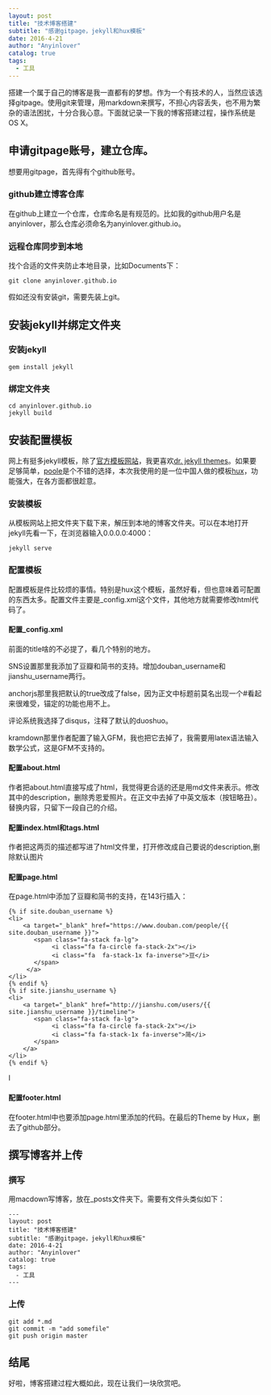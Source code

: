 ```yaml
---
layout: post
title: "技术博客搭建"
subtitle: "感谢gitpage，jekyll和hux模板"
date: 2016-4-21
author: "Anyinlover"
catalog: true
tags:
  - 工具
---
```


搭建一个属于自己的博客是我一直都有的梦想。作为一个有技术的人，当然应该选择gitpage。使用git来管理，用markdown来撰写，不担心内容丢失，也不用为繁杂的语法困扰，十分合我心意。下面就记录一下我的博客搭建过程，操作系统是OS X。

## 申请gitpage账号，建立仓库。
想要用gitpage，首先得有个github账号。

### github建立博客仓库
在github上建立一个仓库，仓库命名是有规范的。比如我的github用户名是anyinlover，那么仓库必须命名为anyinlover.github.io。

### 远程仓库同步到本地
找个合适的文件夹防止本地目录，比如Documents下：

	git clone anyinlover.github.io
	
假如还没有安装git，需要先装上git。

## 安装jekyll并绑定文件夹

### 安装jekyll

	gem install jekyll
	
### 绑定文件夹

	cd anyinlover.github.io
	jekyll build
	
## 安装配置模板

网上有挺多jekyll模板，除了[官方模板网站](http://jekyllthemes.org)，我更喜欢[dr. jekyll themes](https://drjekyllthemes.github.io)。如果要足够简单，[poole](http://getpoole.com)是个不错的选择，本次我使用的是一位中国人做的模板[hux](https://github.com/Huxpro/huxpro.github.io)，功能强大，在各方面都很趁意。

### 安装模板

从模板网站上把文件夹下载下来，解压到本地的博客文件夹。可以在本地打开jekyll先看一下，在浏览器输入0.0.0.0:4000：

	jekyll serve
	
### 配置模板

配置模板是件比较烦的事情。特别是hux这个模板，虽然好看，但也意味着可配置的东西太多。配置文件主要是_config.xml这个文件，其他地方就需要修改html代码了。

#### 配置_config.xml
前面的title啥的不必提了，看几个特别的地方。

SNS设置那里我添加了豆瓣和简书的支持。增加douban_username和jianshu_username两行。

anchorjs那里我把默认的true改成了false，因为正文中标题前莫名出现一个#看起来很难受，锚定的功能也用不上。

评论系统我选择了disqus，注释了默认的duoshuo。

kramdown那里作者配置了输入GFM，我也把它去掉了，我需要用latex语法输入数学公式，这是GFM不支持的。

#### 配置about.html
作者把about.html直接写成了html，我觉得更合适的还是用md文件来表示。修改其中的description，删除秀恩爱照片。在正文中去掉了中英文版本（按钮略丑）。替换内容，只留下一段自己的介绍。

#### 配置index.html和tags.html
作者把这两页的描述都写进了html文件里，打开修改成自己要说的description,删除默认图片

#### 配置page.html
在page.html中添加了豆瓣和简书的支持，在143行插入：

	{% if site.douban_username %}
    <li>
        <a target="_blank" href="https://www.douban.com/people/{{ site.douban_username }}">
           <span class="fa-stack fa-lg">
                <i class="fa fa-circle fa-stack-2x"></i>
                <i class="fa  fa-stack-1x fa-inverse">豆</i>
           </span>
         </a>
    </li>
    {% endif %}
    {% if site.jianshu_username %}
    <li>
        <a target="_blank" href="http://jianshu.com/users/{{ site.jianshu_username }}/timeline">
           <span class="fa-stack fa-lg">
                <i class="fa fa-circle fa-stack-2x"></i>
                <i class="fa fa-stack-1x fa-inverse">简</i>
           </span>
        </a>
    </li>
    {% endif %}
    
   I
#### 配置footer.html
在footer.html中也要添加page.html里添加的代码。在最后的Theme by Hux，删去了github部分。

## 撰写博客并上传

### 撰写
用macdown写博客，放在_posts文件夹下。需要有文件头类似如下：

~~~
---
layout: post
title: "技术博客搭建"
subtitle: "感谢gitpage，jekyll和hux模板"
date: 2016-4-21
author: "Anyinlover"
catalog: true
tags:
  - 工具
---
~~~

### 上传

	git add *.md
	git commit -m "add somefile"
	git push origin master
	
## 结尾
好啦，博客搭建过程大概如此，现在让我们一块欣赏吧。